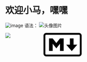 # 欢迎小马，嘿嘿

![image](kaigenihao.github.io/​​photo/1.jpg)
语法：
![头像图片](kaigenihao.github.io/​​photo/1.jpg)

<img src='kaigenihao.github.io/​​photo/1.jpg' width='120px' style='float:left'>

<img src='./test/logo.png' width='120px' style='float:left'>
